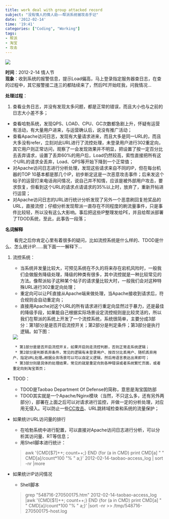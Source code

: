 ```yaml
---
title: work deal with group attacked record
subject: "没有情人的情人劫——帮派系统被攻击手记"
date: '2012-02-14'
time: '19:41'
categories: ["Coding", "Working"]
tags:
- 帮派
- 淘宝
- 攻击
---
```

<img src="{{urls.media}}/img/work-bangpai/title.jpg"/>

**时间**：2012-2-14 情人节  
**现象**：收到系统的报警信息，提示Load偏高，马上登录指定服务器查日志，在查的过程中，其它报警接二连三的都陆续来了，然后PE开始旺我，问我情况… 

**处理过程**：

1. 查看业务日志，并没有发现太多问题，都是正常的错误，而且大小也与之前的日志大小差不多；
- 查看哈勃系统，发现QPS、LOAD、CPU、GC次数都急剧上升，怀疑有运营有活动，有大量用户进来，与运营确认后，说没有推广活动；
- 查看Apache访问日志，发现有大量请求进来，而且大多是同一URL的，而且大多没有refer，立刻对此URL进行了流控处理，未登录用户进行302重定向，其它用户则正常访问，观察了一会发现效果并不明显，把设置了按一定百分比去丢弃请求，设置了丢弃60%的用户后，Load仍然较高，索性直接把所有这个URL的请求全丢弃，Load、QPS等开始下降到一个正常值；
- 对Apache访问日志进行分析处理，发现这些请求来自不同的IP，但在每台机器的TOP 10基本都是那几个IP，初步断定这是一次恶意攻击事件；后来发这个帖子的运营打来电话询问情况，说自己并不知情，应该是被外部用户攻击，要求恢复，但看到这个URL的请求点请请求的35%以上时，放弃了，重新开帖进行运营；
- 对Apache访问日志的URL进行统计分析发现了另外一个恶意刷回复抢奖品的URL，直接流控；仔细分析发现帮派一直存在不同程度的刷流量事件，只是事件比较轻，所以没有这么大影响。事后把这些IP整理发给PE，并且给帮派部署了TDOD系统，至此，此事告一段落；

**名词解释**  

　　看完之后你肯定心里有着很多的疑问，比如流控系统是什么样的、TDOD是什么、怎么统计IP……我下面一一解释下…  

1. 流控系统：
	* 当系统并发量比较大，可预见系统在不久的将来存在宕机风险时，一般我们会做服务降级处理，降级的种类有很多，其中流控就是一种比较常见的方法。像帮派帖子这种某个帖子的请求量比较大时，一般我们会对这种特殊URL进行302重定向处理；
	* 重定向可以让PE直接从Apache端来做处理，当Apache接收到请求后，符合规则会自动重定向；
	* 直接用Apache对这个URL的所有请求进行重定向显然过于暴力，还是最佳的降级手段，如果能自己根据实际场景设定流控规则是比较灵活的，所以我们在帮派的系统上开发了一个流控系统，系统很简单，主要分成3部分：第1部分是是否开启流控开关；第2部分是判定条件；第3部分是执行逻辑。如下图：  

	<img src="{{urls.media}}/img/work-bangpai/tmd_bangpai.jpg"/>

		* 第1部分是是否开启流控开关，如果开启则走流控判断，否则正常走系统逻辑；
		* 第2部分是判断丢弃条件，常见的逻辑有未登录用户、按百分比丢用户、随机丢弃用户、指定URL处理…根据业务场景可以可以自定义逻辑，然后用语言表达出来即可；
		* 第3部分则是具体的处理结果，常见的就是重定向到各种错误或者系统繁忙页面，或者重定向到淘宝首页；

- TDOD：
	* TDOD是Taobao Department Of Defense的简称，意思是淘宝国防部
	* TDOD其实就是一个Apache/Nginx模块（当然，不只这么多，还有另外两部分），部署在上面之后可以对请求进行监控，并做一定的分析处理，对应用无侵入。可以防止一些[CC攻击](http://baike.baidu.com/view/662394.htm)、URL跳转域检查和系统的流量保护；
- 如果统计URL访问量的排行
	* 在哈勃系统中进行配置，可以直接对Apache访问日志进行分析，可以分析其访问量、RT等信息；
	* 用Shell脚本进行统计：  


	>awk '{CMD[$7]++; count++;} END {for (a in CMD) print CMD[a] " " CMD[a]/count*100 "% " a;}' 2012-02-14-taobao-access_log | sort -nr |more


- 如果统计IP访问情况
	* Shell脚本

	>grep "548716-270500175.htm" 2012-02-14-taobao-access_log |awk '{CMD[$1]++; count++;} END {for (a in CMD) print CMD[a] " " CMD[a]/count*100 "% " a;}' |sort -nr >> /tmp/548716-270500175-host.log

